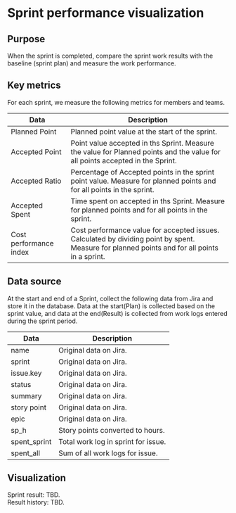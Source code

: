 # Sprint performance visualization

## Purpose
When the sprint is completed, compare the sprint work results with the baseline (sprint plan) and measure the work performance.

## Key metrics
For each sprint, we measure the following metrics for members and teams.

| Data                   | Description                                                                                                                                    |
|------------------------|------------------------------------------------------------------------------------------------------------------------------------------------|
| Planned Point          | Planned point value at the start of the sprint.                                                                                                |
| Accepted Point         | Point value accepted in ths Sprint. Measure the value for Planned points and the value for all points accepted in the Sprint.                  |
| Accepted Ratio         | Percentage of Accepted points in the sprint point value. Measure for planned points and for all points in the sprint.                          |
| Accepted Spent         | Time spent on accepted in ths Sprint. Measure for planned points and for all points in the sprint.                                             |
| Cost performance index | Cost performance value for accepted issues. Calculated by dividing point by spent.  Measure for planned points and for all points in a sprint. |


## Data source
At the start and end of a Sprint, collect the following data from Jira and store it in the database.
Data at the start(Plan) is collected based on the sprint value, and data at the end(Result) is collected from work logs entered during the sprint period.

| Data         | Description                         |
|--------------|-------------------------------------|
| name         | Original data on Jira.              |
| sprint       | Original data on Jira.              |
| issue.key    | Original data on Jira.              |   
| status       | Original data on Jira.              |
| summary      | Original data on Jira.              |
| story point  | Original data on Jira.              |
| epic         | Original data on Jira.              |
| sp_h         | Story points converted to hours.    |
| spent_sprint | Total work log in sprint for issue. |
| spent_all    | Sum of all work logs for issue.     |

## Visualization
Sprint result: TBD. <br>
Result history: TBD. <br>

